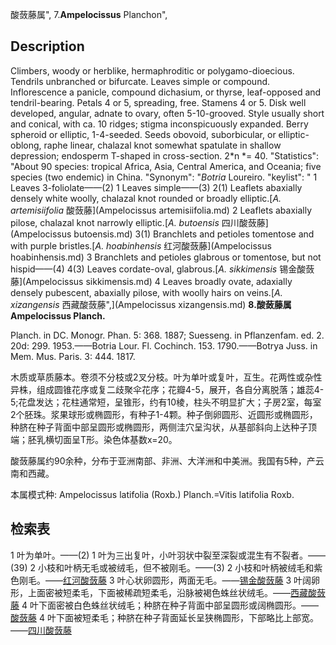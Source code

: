 酸蔹藤属",
7.**Ampelocissus** Planchon",

## Description
Climbers, woody or herblike, hermaphroditic or polygamo-dioecious. Tendrils unbranched or bifurcate. Leaves simple or compound. Inflorescence a panicle, compound dichasium, or thyrse, leaf-opposed and tendril-bearing. Petals 4 or 5, spreading, free. Stamens 4 or 5. Disk well developed, angular, adnate to ovary, often 5-10-grooved. Style usually short and conical, with ca. 10 ridges; stigma inconspicuously expanded. Berry spheroid or elliptic, 1-4-seeded. Seeds obovoid, suborbicular, or elliptic-oblong, raphe linear, chalazal knot somewhat spatulate in shallow depression; endosperm T-shaped in cross-section. 2*n *= 40.
  "Statistics": "About 90 species: tropical Africa, Asia, Central America, and Oceania; five species (two endemic) in China.
  "Synonym": "*Botria* Loureiro.
  "keylist": "
1 Leaves 3-foliolate——(2)
1 Leaves simple——(3)
2(1) Leaflets abaxially densely white woolly, chalazal knot rounded or broadly elliptic.[*A. artemisiifolia* 酸蔹藤](Ampelocissus artemisiifolia.md)
2 Leaflets abaxially pilose, chalazal knot narrowly elliptic.[*A. butoensis* 四川酸蔹藤](Ampelocissus butoensis.md)
3(1) Branchlets and petioles tomentose and with purple bristles.[*A. hoabinhensis* 红河酸蔹藤](Ampelocissus hoabinhensis.md)
3 Branchlets and petioles glabrous or tomentose, but not hispid——(4)
4(3) Leaves cordate-oval, glabrous.[*A. sikkimensis* 锡金酸蔹藤](Ampelocissus sikkimensis.md)
4 Leaves broadly ovate, adaxially densely pubescent, abaxially pilose, with woolly hairs on veins.[*A. xizangensis* 西藏酸蔹藤",](Ampelocissus xizangensis.md)
**8.酸蔹藤属Ampelocissus Planch.**

Planch. in DC. Monogr. Phan. 5: 368. 1887; Suesseng. in Pflanzenfam. ed. 2. 20d: 299. 1953.——Botria Lour. Fl. Cochinch. 153. 1790.——Botrya Juss. in Mem. Mus. Paris. 3: 444. 1817.

木质或草质藤本。卷须不分枝或2叉分枝。叶为单叶或复叶，互生。花两性或杂性异株，组成圆锥花序或复二歧聚伞花序；花瓣4-5，展开，各自分离脱落；雄蕊4-5;花盘发达；花柱通常短，呈锥形，约有10棱，柱头不明显扩大；子房2室，每室2个胚珠。浆果球形或椭圆形，有种子1-4颗。种子倒卵圆形、近圆形或椭圆形，种脐在种子背面中部呈圆形或椭圆形，两侧洼穴呈沟状，从基部斜向上达种子顶端；胚乳横切面呈T形。染色体基数x=20。

酸蔹藤属约90余种，分布于亚洲南部、非洲、大洋洲和中美洲。我国有5种，产云南和西藏。

本属模式种: Ampelocissus latifolia (Roxb.) Planch.=Vitis latifolia Roxb.

## 检索表

1 叶为单叶。——(2)
1 叶为三出复叶，小叶羽状中裂至深裂或混生有不裂者。——(39)
2 小枝和叶柄无毛或被绒毛，但不被刚毛。——(3)
2 小枝和叶柄被绒毛和紫色刚毛。——[红河酸蔹藤](Ampelocissus%20hoabinhensis.md)
3 叶心状卵圆形，两面无毛。——[锡金酸蔹藤](Ampelocissus%20sikkimensis.md)
3 叶阔卵形，上面密被短柔毛，下面被稀疏短柔毛，沿脉被褐色蛛丝状绒毛。——[西藏酸蔹藤](Ampelocissus%20xizangensis.md)
4 叶下面密被白色蛛丝状绒毛；种脐在种子背面中部呈圆形或阔椭圆形。——[酸蔹藤](Ampelocissus%20artemisiaefolia.md)
4 叶下面被短柔毛；种脐在种子背面延长呈狭椭圆形，下部略比上部宽。——[四川酸蔹藤](Ampelocissus%20butoensis.md)
